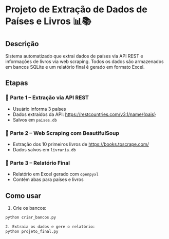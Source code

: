 # Projeto de Extração de Dados de Países e Livros 📊📚

## Descrição
Sistema automatizado que extrai dados de países via API REST e informações de livros via web scraping. Todos os dados são armazenados em bancos SQLite e um relatório final é gerado em formato Excel.

## Etapas

### 🔹 Parte 1 – Extração via API REST
- Usuário informa 3 países
- Dados extraídos da API: https://restcountries.com/v3.1/name/{pais}
- Salvos em `paises.db`

### 🔹 Parte 2 – Web Scraping com BeautifulSoup
- Extração dos 10 primeiros livros de https://books.toscrape.com/
- Dados salvos em `livraria.db`

### 🔹 Parte 3 – Relatório Final
- Relatório em Excel gerado com `openpyxl`
- Contém abas para países e livros

## Como usar

1. Crie os bancos:
```bash
python criar_bancos.py

2. Extraia os dados e gere o relatório:
python projeto_final.py
